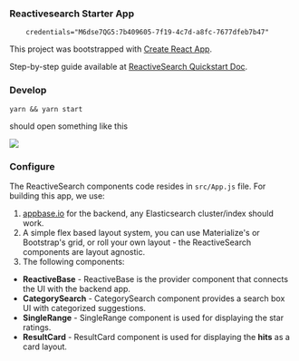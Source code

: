### Reactivesearch Starter App
        credentials="M6dse7QG5:7b409605-7f19-4c7d-a8fc-7677dfeb7b47"

This project was bootstrapped with [Create React App](https://github.com/facebookincubator/create-react-app).

Step-by-step guide available at [ReactiveSearch Quickstart Doc](https://opensource.appbase.io/reactive-manual/getting-started/reactivesearch.html).

### Develop

```
yarn && yarn start
```

should open something like this

![](https://i.imgur.com/Zgp5lGk.png)


### Configure

The ReactiveSearch components code resides in `src/App.js` file. For building this app, we use:

1. [appbase.io](https://appbase.io) for the backend, any Elasticsearch cluster/index should work.  
2. A simple flex based layout system, you can use Materialize's or Bootstrap's grid, or roll your own layout - the ReactiveSearch components are layout agnostic.  
3. The following components:
 - **ReactiveBase** - ReactiveBase is the provider component that connects the UI with the backend app.
 - **CategorySearch** - CategorySearch component provides a search box UI with categorized suggestions.
 - **SingleRange** - SingleRange component is used for displaying the star ratings.
 - **ResultCard** - ResultCard component is used for displaying the **hits** as a card layout.
